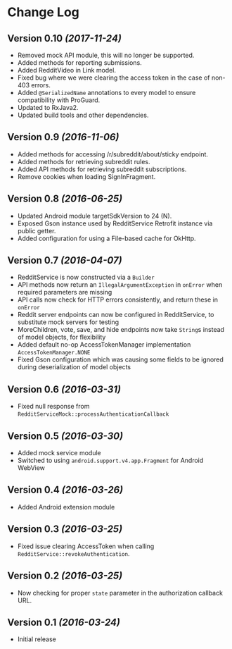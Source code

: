 Change Log
==========

Version 0.10 *(2017-11-24)*
----------------------------------
* Removed mock API module, this will no longer be supported.
* Added methods for reporting submissions.
* Added RedditVideo in Link model.
* Fixed bug where we were clearing the access token in the case of non-403 errors.
* Added `@SerializedName` annotations to every model to ensure compatibility with ProGuard.
* Updated to RxJava2.
* Updated build tools and other dependencies.

Version 0.9 *(2016-11-06)*
----------------------------------
* Added methods for accessing /r/subreddit/about/sticky endpoint.
* Added methods for retrieving subreddit rules.
* Added API methods for retrieving subreddit subscriptions.
* Remove cookies when loading SignInFragment.

Version 0.8 *(2016-06-25)*
----------------------------------
* Updated Android module targetSdkVersion to 24 (N).
* Exposed Gson instance used by RedditService Retrofit instance via public getter.
* Added configuration for using a File-based cache for OkHttp.

Version 0.7 *(2016-04-07)*
----------------------------------
* RedditService is now constructed via a `Builder`
* API methods now return an `IllegalArgumentException` in `onError` when required parameters are missing
* API calls now check for HTTP errors consistently, and return these in `onError`
* Reddit server endpoints can now be configured in RedditService, to substitute mock servers for testing
* MoreChildren, vote, save, and hide endpoints now take `String`s instead of model objects, for flexibility
* Added default no-op AccessTokenManager implementation `AccessTokenManager.NONE`
* Fixed Gson configuration which was causing some fields to be ignored during deserialization of model objects

Version 0.6 *(2016-03-31)*
----------------------------------
* Fixed null response from `RedditServiceMock::processAuthenticationCallback`

Version 0.5 *(2016-03-30)*
----------------------------------
* Added mock service module
* Switched to using `android.support.v4.app.Fragment` for Android WebView

Version 0.4 *(2016-03-26)*
----------------------------------
* Added Android extension module

Version 0.3 *(2016-03-25)*
----------------------------------
* Fixed issue clearing AccessToken when calling `RedditService::revokeAuthentication`.

Version 0.2 *(2016-03-25)*
----------------------------------
* Now checking for proper `state` parameter in the authorization callback URL.

Version 0.1 *(2016-03-24)*
----------------------------------
* Initial release